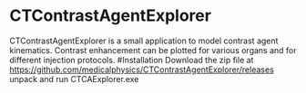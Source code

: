 ﻿# CTContrastAgentExplorer
CTContrastAgentExplorer is a small application to model contrast agent kinematics. Contrast enhancement can be plotted for various organs and for different injection protocols. 
#Installation
Download the zip file at https://github.com/medicalphysics/CTContrastAgentExplorer/releases unpack and run CTCAExplorer.exe
